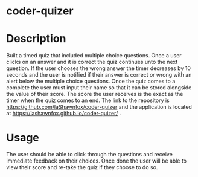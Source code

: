 # coder-quizer

# Description
  Built a timed quiz that included multiple choice questions. Once a user clicks on an answer and it is correct the quiz continues unto the next question. If the user chooses the wrong answer the timer decreases by 10 seconds and the user is notified if their answer is correct or wrong with an alert below the multiple choice questions. Once the quiz comes to a complete the user must input their name so that it can be stored alongside the value of their score. 
  The score the user receives is the exact as the timer when the quiz comes to an end.
  The link to the repository is  https://github.com/laShawnfox/coder-quizer and the application is located at https://lashawnfox.github.io/coder-quizer/ .

# Usage
  The user should be able to click through the questions and receive immediate feedback on their choices. Once done the user will be able to view their score and re-take the quiz if they choose to do so.

  